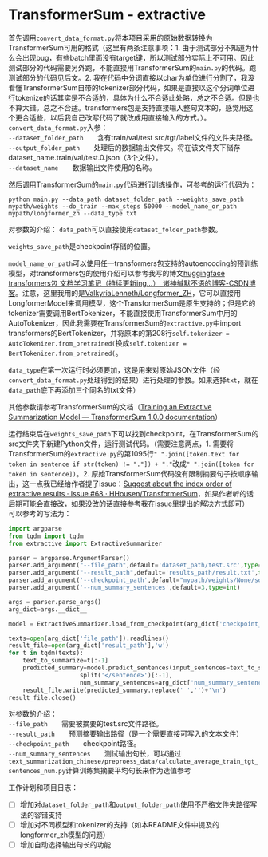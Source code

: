 # TransformerSum - extractive

首先调用`convert_data_format.py`将本项目采用的原始数据转换为TransformerSum可用的格式（这里有两条注意事项：1. 由于测试部分不知道为什么会出现bug，有些batch里面没有target键，所以测试部分实际上不可用。因此测试部分的代码需要另外跑，不能直接用TransformerSum的`main.py`的代码。跑测试部分的代码见后文。2. 我在代码中分词直接以char为单位进行分割了，我没看懂TransformerSum自带的tokenizer部分代码，如果是直接以这个分词单位进行tokenize的话其实是不合适的，具体为什么不合适此处略，总之不合适。但是也不算大错。总之不合适。transformers包是支持直接输入整句文本的，感觉用这个更合适些，以后我自己改写代码了就改成用直接输入的方式。）。  
`convert_data_format.py`入参：  
`--dataset_folder_path`&emsp;&emsp;含有train/val/test src/tgt/label文件的文件夹路径。  
`--output_folder_path`&emsp;&emsp;处理后的数据输出文件夹。将在该文件夹下储存dataset_name.train/val/test.0.json（3个文件）。  
`--dataset_name`&emsp;&emsp;数据输出文件使用的名称。

然后调用TransformerSum的`main.py`代码进行训练操作，可参考的运行代码为：
```
python main.py --data_path dataset_folder_path --weights_save_path mypath/weights --do_train --max_steps 50000 --model_name_or_path mypath/longformer_zh --data_type txt
```
对参数的介绍：
`data_path`可以直接使用`dataset_folder_path`参数。

`weights_save_path`是checkpoint存储的位置。

`model_name_or_path`可以使用任一transformers包支持的autoencoding的预训练模型，对transformers包的使用介绍可以参考我写的博文[huggingface transformers包 文档学习笔记（持续更新ing...）_诸神缄默不语的博客-CSDN博客](https://blog.csdn.net/PolarisRisingWar/article/details/122953984)。注意，这里我用的是[ValkyriaLenneth/Longformer_ZH](https://github.com/ValkyriaLenneth/Longformer_ZH)，它可以直接用LongformerModel来调用模型，这个TransformerSum是原生支持的；但是它的tokenizer需要调用BertTokenizer，不能直接使用TransformerSum中用的AutoTokenizer，因此我需要在TransformerSum的`extractive.py`中import transformers的BertTokenizer，并将原本的第208行`self.tokenizer = AutoTokenizer.from_pretrained(`换成`self.tokenizer = BertTokenizer.from_pretrained(`。

`data_type`在第一次运行时必须要加，这是用来对原始JSON文件（经`convert_data_format.py`处理得到的结果）进行处理的参数。如果选择`txt`，就在`data_path`底下再添加三个同名的txt文件）

其他参数请参考TransformerSum的文档（[Training an Extractive Summarization Model — TransformerSum 1.0.0 documentation](https://transformersum.readthedocs.io/en/latest/extractive/training.html)）

运行结束后在`weights_save_path`下可以找到checkpoint，在TransformerSum的src文件夹下新建Python文件，运行测试代码。（需要注意两点，1. 需要将TransformerSum的`extractive.py`的第1095行`" ".join([token.text for token in sentence if str(token) != "."]) + "."`改成`" ".join([token for token in sentence])`。2. 原始TransformerSum代码没有限制摘要句子按顺序输出，这一点我已经给作者提了issue：[Suggest about the index order of extractive results · Issue #68 · HHousen/TransformerSum](https://github.com/HHousen/TransformerSum/issues/68)，如果作者听的话后期可能会直接改，如果没改的话直接参考我在issue里提出的解决方式即可）  
可以参考的写法为：
```python
import argparse
from tqdm import tqdm
from extractive import ExtractiveSummarizer

parser = argparse.ArgumentParser()
parser.add_argument("--file_path",default='dataset_path/test.src',type=str)
parser.add_argument("--result_path",default='results_path/result.txt',type=str)
parser.add_argument('--checkpoint_path',default="mypath/weights/None/some_random_id/checkpoints/epoch=99-step=20299.ckpt",type=str)
parser.add_argument('--num_summary_sentences',default=3,type=int)

args = parser.parse_args()
arg_dict=args.__dict__

model = ExtractiveSummarizer.load_from_checkpoint(arg_dict['checkpoint_path'])

texts=open(arg_dict['file_path']).readlines()
result_file=open(arg_dict['result_path'],'w')
for t in tqdm(texts):
    text_to_summarize=t[:-1]
    predicted_summary=model.predict_sentences(input_sentences=text_to_summarize.\
                    split('</sentence>')[:-1],
                    num_summary_sentences=arg_dict['num_summary_sentences'],tokenized=True)
    result_file.write(predicted_summary.replace(' ','')+'\n')
result_file.close()
```
对参数的介绍：  
`--file_path`&emsp;&emsp;需要被摘要的test.src文件路径。  
`--result_path`&emsp;&emsp;预测摘要输出路径（是一个需要直接可写入的文本文件）  
`--checkpoint_path`&emsp;&emsp;checkpoint路径。  
`--num_summary_sentences`&emsp;&emsp;测试输出句长，可以通过`text_summarization_chinese/preproess_data/calculate_average_train_tgt_sentences_num.py`计算训练集摘要平均句长来作为选值参考

工作计划和项目日志：
- [ ] 增加对`dataset_folder_path`和`output_folder_path`使用不严格文件夹路径写法的容错支持
- [ ] 增加对不同模型和tokenizer的支持（如本README文件中提及的longformer_zh模型的问题）
- [ ] 增加自动选择输出句长的功能